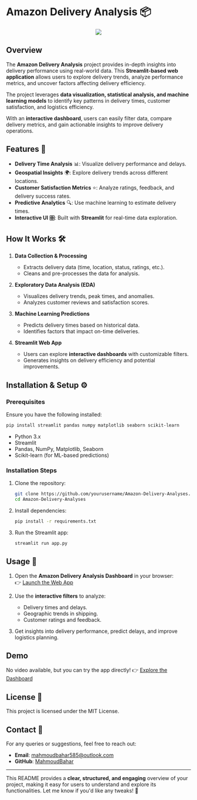 # Amazon Delivery Analysis 📦  

<div align="center">
  <a href="https://hits.seeyoufarm.com">
    <img src="https://hits.seeyoufarm.com/api/count/incr/badge.svg?url=https%3A%2F%2Fgithub.com%2Fyourusername%2FAmazon-Delivery-Analyses&count_bg=%2379C83D&title_bg=%23555555&icon=amazon.svg&icon_color=%23E7E7E7&title=hits&edge_flat=false">
  </a>
</div>  

## Overview  

The **Amazon Delivery Analysis** project provides in-depth insights into delivery performance using real-world data. This **Streamlit-based web application** allows users to explore delivery trends, analyze performance metrics, and uncover factors affecting delivery efficiency.  

The project leverages **data visualization, statistical analysis, and machine learning models** to identify key patterns in delivery times, customer satisfaction, and logistics efficiency.  

With an **interactive dashboard**, users can easily filter data, compare delivery metrics, and gain actionable insights to improve delivery operations.  

## Features 🚀  
- **Delivery Time Analysis** 📊: Visualize delivery performance and delays.  
- **Geospatial Insights** 🌍: Explore delivery trends across different locations.  
- **Customer Satisfaction Metrics** ⭐: Analyze ratings, feedback, and delivery success rates.  
- **Predictive Analytics** 🔍: Use machine learning to estimate delivery times.  
- **Interactive UI** 🎛️: Built with **Streamlit** for real-time data exploration.  

## How It Works 🛠️  

1. **Data Collection & Processing**  
   - Extracts delivery data (time, location, status, ratings, etc.).  
   - Cleans and pre-processes the data for analysis.  

2. **Exploratory Data Analysis (EDA)**  
   - Visualizes delivery trends, peak times, and anomalies.  
   - Analyzes customer reviews and satisfaction scores.  

3. **Machine Learning Predictions**  
   - Predicts delivery times based on historical data.  
   - Identifies factors that impact on-time deliveries.  

4. **Streamlit Web App**  
   - Users can explore **interactive dashboards** with customizable filters.  
   - Generates insights on delivery efficiency and potential improvements.  

## Installation & Setup ⚙️  

### Prerequisites  
Ensure you have the following installed:  

```bash
pip install streamlit pandas numpy matplotlib seaborn scikit-learn
```

- Python 3.x  
- Streamlit  
- Pandas, NumPy, Matplotlib, Seaborn  
- Scikit-learn (for ML-based predictions)  

### Installation Steps  
1. Clone the repository:  
   ```bash
   git clone https://github.com/yourusername/Amazon-Delivery-Analyses.git
   cd Amazon-Delivery-Analyses
   ```
2. Install dependencies:  
   ```bash
   pip install -r requirements.txt
   ```
3. Run the Streamlit app:  
   ```bash
   streamlit run app.py
   ```

## Usage 🚚  

1. Open the **Amazon Delivery Analysis Dashboard** in your browser:  
   👉 [Launch the Web App](https://mb-delivery.streamlit.app/)  

2. Use the **interactive filters** to analyze:  
   - Delivery times and delays.  
   - Geographic trends in shipping.  
   - Customer ratings and feedback.  

3. Get insights into delivery performance, predict delays, and improve logistics planning.  

## Demo  
No video available, but you can try the app directly! 👉 [Explore the Dashboard](https://mb-delivery.streamlit.app/)  

## License 📜  
This project is licensed under the MIT License.  

## Contact 📩  
For any queries or suggestions, feel free to reach out:  
- **Email**: mahmoudbahar585@outlook.com  
- **GitHub**: [MahmoudBahar](https://github.com/MahmoudBahar)  

---

This README provides a **clear, structured, and engaging** overview of your project, making it easy for users to understand and explore its functionalities. Let me know if you'd like any tweaks! 🚀
